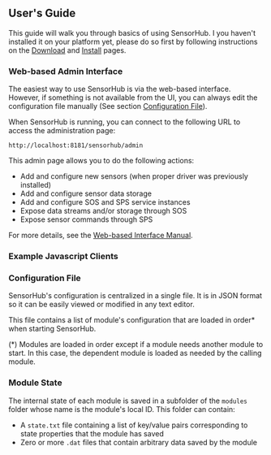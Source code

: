 User's Guide
---

This guide will walk you through basics of using SensorHub. I you haven't installed it on your platform yet, please do so first by following instructions on the [Download](download.html) and [Install](install.html) pages.


### Web-based Admin Interface

The easiest way to use SensorHub is via the web-based interface. However, if something is not available from the UI, you can always edit the configuration file manually (See section [Configuration File](#Configuration_File)). 

When SensorHub is running, you can connect to the following URL to access the administration page:

    http://localhost:8181/sensorhub/admin

This admin page allows you to do the following actions:

  * Add and configure new sensors (when proper driver was previously installed)
  * Add and configure sensor data storage
  * Add and configure SOS and SPS service instances
  * Expose data streams and/or storage through SOS
  * Expose sensor commands through SPS
  

For more details, see the [Web-based Interface Manual](webui-manual.html).



### Example Javascript Clients




### Configuration File

SensorHub's configuration is centralized in a single file. It is in JSON format so it can be easily viewed or modified in any text editor.

This file contains a list of module's configuration that are loaded in order* when starting SensorHub. 





(*) Modules are loaded in order except if a module needs another module to start. In this case, the dependent module is loaded as needed by the calling module. 


### Module State

The internal state of each module is saved in a subfolder of the `modules` folder whose name is the module's local ID. This folder can contain:

  * A `state.txt` file containing a list of key/value pairs corresponding to state properties that the module has saved
  * Zero or more `.dat` files that contain arbitrary data saved by the module
  
  

